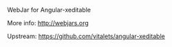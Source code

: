 WebJar for Angular-xeditable

More info: http://webjars.org

Upstream: https://github.com/vitalets/angular-xeditable
